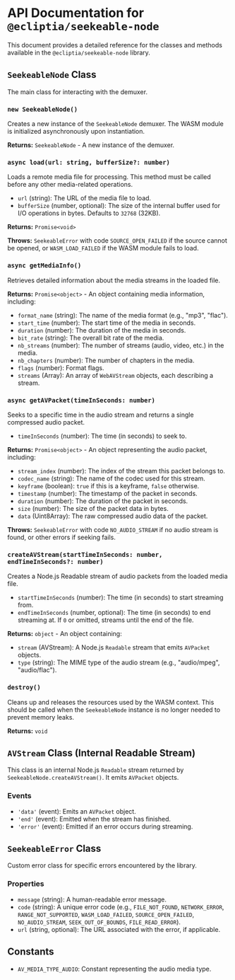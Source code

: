 # API Documentation for `@ecliptia/seekeable-node`

This document provides a detailed reference for the classes and methods available in the `@ecliptia/seekeable-node` library.

## `SeekeableNode` Class

The main class for interacting with the demuxer.

### `new SeekeableNode()`

Creates a new instance of the `SeekeableNode` demuxer. The WASM module is initialized asynchronously upon instantiation.

**Returns:** `SeekeableNode` - A new instance of the demuxer.

### `async load(url: string, bufferSize?: number)`

Loads a remote media file for processing. This method must be called before any other media-related operations.

- `url` (string): The URL of the media file to load.
- `bufferSize` (number, optional): The size of the internal buffer used for I/O operations in bytes. Defaults to `32768` (32KB).

**Returns:** `Promise<void>`

**Throws:** `SeekeableError` with code `SOURCE_OPEN_FAILED` if the source cannot be opened, or `WASM_LOAD_FAILED` if the WASM module fails to load.

### `async getMediaInfo()`

Retrieves detailed information about the media streams in the loaded file.

**Returns:** `Promise<object>` - An object containing media information, including:
  - `format_name` (string): The name of the media format (e.g., "mp3", "flac").
  - `start_time` (number): The start time of the media in seconds.
  - `duration` (number): The duration of the media in seconds.
  - `bit_rate` (string): The overall bit rate of the media.
  - `nb_streams` (number): The number of streams (audio, video, etc.) in the media.
  - `nb_chapters` (number): The number of chapters in the media.
  - `flags` (number): Format flags.
  - `streams` (Array<WebAVStream>): An array of `WebAVStream` objects, each describing a stream.

### `async getAVPacket(timeInSeconds: number)`

Seeks to a specific time in the audio stream and returns a single compressed audio packet.

- `timeInSeconds` (number): The time (in seconds) to seek to.

**Returns:** `Promise<object>` - An object representing the audio packet, including:
  - `stream_index` (number): The index of the stream this packet belongs to.
  - `codec_name` (string): The name of the codec used for this stream.
  - `keyframe` (boolean): `true` if this is a keyframe, `false` otherwise.
  - `timestamp` (number): The timestamp of the packet in seconds.
  - `duration` (number): The duration of the packet in seconds.
  - `size` (number): The size of the packet data in bytes.
  - `data` (Uint8Array): The raw compressed audio data of the packet.

**Throws:** `SeekeableError` with code `NO_AUDIO_STREAM` if no audio stream is found, or other errors if seeking fails.

### `createAVStream(startTimeInSeconds: number, endTimeInSeconds?: number)`

Creates a Node.js Readable stream of audio packets from the loaded media file.

- `startTimeInSeconds` (number): The time (in seconds) to start streaming from.
- `endTimeInSeconds` (number, optional): The time (in seconds) to end streaming at. If `0` or omitted, streams until the end of the file.

**Returns:** `object` - An object containing:
  - `stream` (AVStream): A Node.js `Readable` stream that emits `AVPacket` objects.
  - `type` (string): The MIME type of the audio stream (e.g., "audio/mpeg", "audio/flac").

### `destroy()`

Cleans up and releases the resources used by the WASM context. This should be called when the `SeekeableNode` instance is no longer needed to prevent memory leaks.

**Returns:** `void`

## `AVStream` Class (Internal Readable Stream)

This class is an internal Node.js `Readable` stream returned by `SeekeableNode.createAVStream()`. It emits `AVPacket` objects.

### Events

- `'data'` (event): Emits an `AVPacket` object.
- `'end'` (event): Emitted when the stream has finished.
- `'error'` (event): Emitted if an error occurs during streaming.

## `SeekeableError` Class

Custom error class for specific errors encountered by the library.

### Properties

- `message` (string): A human-readable error message.
- `code` (string): A unique error code (e.g., `FILE_NOT_FOUND`, `NETWORK_ERROR`, `RANGE_NOT_SUPPORTED`, `WASM_LOAD_FAILED`, `SOURCE_OPEN_FAILED`, `NO_AUDIO_STREAM`, `SEEK_OUT_OF_BOUNDS`, `FILE_READ_ERROR`).
- `url` (string, optional): The URL associated with the error, if applicable.

## Constants

- `AV_MEDIA_TYPE_AUDIO`: Constant representing the audio media type.

